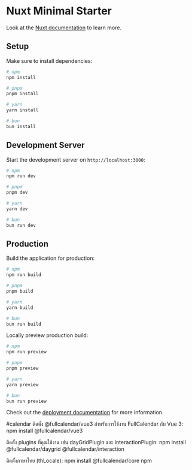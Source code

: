# Nuxt Minimal Starter

Look at the [Nuxt documentation](https://nuxt.com/docs/getting-started/introduction) to learn more.

## Setup

Make sure to install dependencies:

```bash
# npm
npm install

# pnpm
pnpm install

# yarn
yarn install

# bun
bun install
```

## Development Server

Start the development server on `http://localhost:3000`:

```bash
# npm
npm run dev

# pnpm
pnpm dev

# yarn
yarn dev

# bun
bun run dev
```

## Production

Build the application for production:

```bash
# npm
npm run build

# pnpm
pnpm build

# yarn
yarn build

# bun
bun run build
```

Locally preview production build:

```bash
# npm
npm run preview

# pnpm
pnpm preview

# yarn
yarn preview

# bun
bun run preview
```

Check out the [deployment documentation](https://nuxt.com/docs/getting-started/deployment) for more information.



#calendar
ติดตั้ง @fullcalendar/vue3 สำหรับการใช้งาน FullCalendar กับ Vue 3:
npm install @fullcalendar/vue3

ติดตั้ง plugins ที่คุณใช้งาน เช่น dayGridPlugin และ interactionPlugin:
npm install @fullcalendar/daygrid @fullcalendar/interaction

ติดตั้งภาษาไทย (thLocale):
npm install @fullcalendar/core
npm